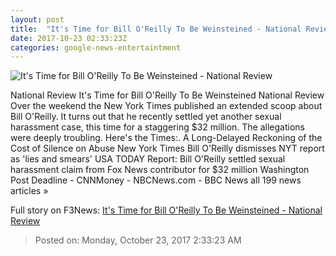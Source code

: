 ```yaml
---
layout: post
title:  "It's Time for Bill O'Reilly To Be Weinsteined - National Review"
date: 2017-10-23 02:33:23Z
categories: google-news-entertaintment
---
```


![It's Time for Bill O'Reilly To Be Weinsteined - National Review](http://c10.nrostatic.com/sites/default/files/uploaded/349D7388-4376-41CB-94F2-6040C8DC14BD.jpeg)

National Review It's Time for Bill O'Reilly To Be Weinsteined National Review Over the weekend the New York Times published an extended scoop about Bill O'Reilly. It turns out that he recently settled yet another sexual harassment case, this time for a staggering $32 million. The allegations were deeply troubling. Here's the Times:. A Long-Delayed Reckoning of the Cost of Silence on Abuse New York Times Bill O'Reilly dismisses NYT report as 'lies and smears' USA TODAY Report: Bill O'Reilly settled sexual harassment claim from Fox News contributor for $32 million Washington Post Deadline - CNNMoney - NBCNews.com - BBC News all 199 news articles »


Full story on F3News: [It's Time for Bill O'Reilly To Be Weinsteined - National Review](http://www.f3nws.com/n/2XtEXD)

> Posted on: Monday, October 23, 2017 2:33:23 AM
